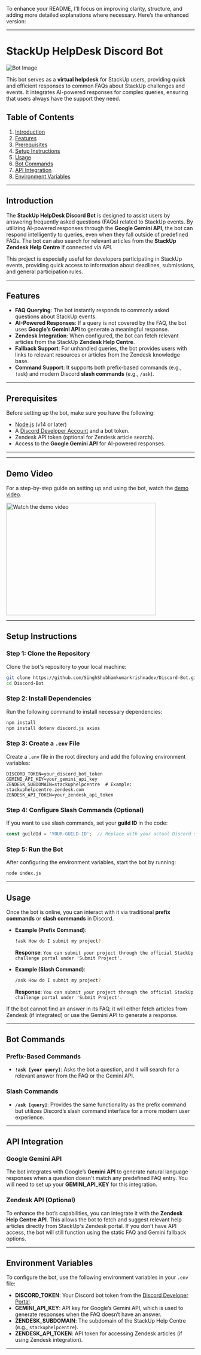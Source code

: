 To enhance your README, I'll focus on improving clarity, structure, and adding more detailed explanations where necessary. Here’s the enhanced version:

---

# **StackUp HelpDesk Discord Bot**  
![Bot Image](https://github.com/SinghShubhamkumarkrishnadev/Bounty-Llama-Chatbot-with-Sentiment-Analysis-Integration/blob/main/videos.png)

This bot serves as a **virtual helpdesk** for StackUp users, providing quick and efficient responses to common FAQs about StackUp challenges and events. It integrates AI-powered responses for complex queries, ensuring that users always have the support they need.

## **Table of Contents**  
1. [Introduction](#introduction)  
2. [Features](#features)  
3. [Prerequisites](#prerequisites)  
4. [Setup Instructions](#setup-instructions)  
5. [Usage](#usage)  
6. [Bot Commands](#bot-commands)  
7. [API Integration](#api-integration)  
8. [Environment Variables](#environment-variables)  

---

## **Introduction**  
The **StackUp HelpDesk Discord Bot** is designed to assist users by answering frequently asked questions (FAQs) related to StackUp events. By utilizing AI-powered responses through the **Google Gemini API**, the bot can respond intelligently to queries, even when they fall outside of predefined FAQs. The bot can also search for relevant articles from the **StackUp Zendesk Help Centre** if connected via API.

This project is especially useful for developers participating in StackUp events, providing quick access to information about deadlines, submissions, and general participation rules.

---

## **Features**  
- **FAQ Querying**: The bot instantly responds to commonly asked questions about StackUp events.
- **AI-Powered Responses**: If a query is not covered by the FAQ, the bot uses **Google’s Gemini API** to generate a meaningful response.
- **Zendesk Integration**: When configured, the bot can fetch relevant articles from the StackUp **Zendesk Help Centre**.
- **Fallback Support**: For unhandled queries, the bot provides users with links to relevant resources or articles from the Zendesk knowledge base.
- **Command Support**: It supports both prefix-based commands (e.g., `!ask`) and modern Discord **slash commands** (e.g., `/ask`).

---

## **Prerequisites**
Before setting up the bot, make sure you have the following:
- [Node.js](https://nodejs.org/) (v14 or later)
- A [Discord Developer Account](https://discord.com/developers/applications) and a bot token.
- Zendesk API token (optional for Zendesk article search).
- Access to the **Google Gemini API** for AI-powered responses.

---

---

## **Demo Video**  
For a step-by-step guide on setting up and using the bot, watch the [demo video](https://youtu.be/lOwMWzFHDWg?feature=shared).

<a href="https://youtu.be/lOwMWzFHDWg?feature=shared">
    <img src="https://github.com/SinghShubhamkumarkrishnadev/Bounty-Llama-Chatbot-with-Sentiment-Analysis-Integration/blob/main/videos.png" width="400" height="300" alt="Watch the demo video">
</a>

---

## **Setup Instructions**

### **Step 1: Clone the Repository**
Clone the bot's repository to your local machine:
```bash
git clone https://github.com/SinghShubhamkumarkrishnadev/Discord-Bot.git
cd Discord-Bot
```

### **Step 2: Install Dependencies**
Run the following command to install necessary dependencies:
```bash
npm install
npm install dotenv discord.js axios
```

### **Step 3: Create a `.env` File**
Create a `.env` file in the root directory and add the following environment variables:

```plaintext
DISCORD_TOKEN=your_discord_bot_token
GEMINI_API_KEY=your_gemini_api_key
ZENDESK_SUBDOMAIN=stackuphelpcentre  # Example: stackuphelpcentre.zendesk.com
ZENDESK_API_TOKEN=your_zendesk_api_token
```

### **Step 4: Configure Slash Commands (Optional)**
If you want to use slash commands, set your **guild ID** in the code:
```js
const guildId = 'YOUR-GUILD-ID';  // Replace with your actual Discord server (guild) ID
```

### **Step 5: Run the Bot**
After configuring the environment variables, start the bot by running:
```bash
node index.js
```

---

## **Usage**

Once the bot is online, you can interact with it via traditional **prefix commands** or **slash commands** in Discord. 

- **Example (Prefix Command)**:
  ```bash
  !ask How do I submit my project?
  ```
  **Response**: `You can submit your project through the official StackUp challenge portal under 'Submit Project'.`

- **Example (Slash Command)**:
  ```bash
  /ask How do I submit my project?
  ```
  **Response**: `You can submit your project through the official StackUp challenge portal under 'Submit Project'.`

If the bot cannot find an answer in its FAQ, it will either fetch articles from Zendesk (if integrated) or use the Gemini API to generate a response.

---

## **Bot Commands**

### **Prefix-Based Commands**
- **`!ask [your query]`**: Asks the bot a question, and it will search for a relevant answer from the FAQ or the Gemini API.

### **Slash Commands**
- **`/ask [query]`**: Provides the same functionality as the prefix command but utilizes Discord’s slash command interface for a more modern user experience.

---

## **API Integration**

### **Google Gemini API**  
The bot integrates with Google’s **Gemini API** to generate natural language responses when a question doesn't match any predefined FAQ entry. You will need to set up your **GEMINI_API_KEY** for this integration.

### **Zendesk API (Optional)**  
To enhance the bot’s capabilities, you can integrate it with the **Zendesk Help Centre API**. This allows the bot to fetch and suggest relevant help articles directly from StackUp's Zendesk portal. If you don’t have API access, the bot will still function using the static FAQ and Gemini fallback options.

---

## **Environment Variables**

To configure the bot, use the following environment variables in your `.env` file:

- **DISCORD_TOKEN**: Your Discord bot token from the [Discord Developer Portal](https://discord.com/developers/applications).
- **GEMINI_API_KEY**: API key for Google’s Gemini API, which is used to generate responses when the FAQ doesn’t have an answer.
- **ZENDESK_SUBDOMAIN**: The subdomain of the StackUp Help Centre (e.g., `stackuphelpcentre`).
- **ZENDESK_API_TOKEN**: API token for accessing Zendesk articles (if using Zendesk integration).

---
